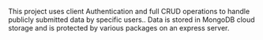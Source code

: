 This project uses client Authentication and full CRUD operations to handle publicly submitted data by specific users.. Data is stored in MongoDB cloud storage and is protected by various packages on an express server.